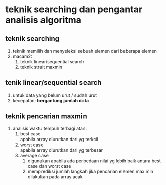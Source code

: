 # teknik searching dan pengantar analisis algoritma

## teknik searching

1. teknik memilih dan menyeleksi sebuah elemen dari beberapa elemen
2. macam2:  
    1. teknik linear/sequential search
    2. teknik strait maxmin

## tenik linear/sequential search

1. untuk data yang belum urut / sudah urut
2. kecepatan: **bergantung jumlah data**

## teknik pencarian maxmin

1. analisis waktu tempuh terbagi atas:  
    1. best case  
    apabila array diurutkan dari yg terkcil
    2. worst case  
    apabila array diurutkan dari yg terbesar
    3. average case  
        1. digunakan apabila ada perbedaan nilai yg lebih baik antara best case dan worst case
        2. memprediksi jumlah langkah jika pencarian elemen max min dilakukan pada array acak
